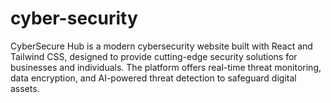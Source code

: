 # cyber-security
CyberSecure Hub is a modern cybersecurity website built with React and Tailwind CSS, designed to provide cutting-edge security solutions for businesses and individuals. The platform offers real-time threat monitoring, data encryption, and AI-powered threat detection to safeguard digital assets.
